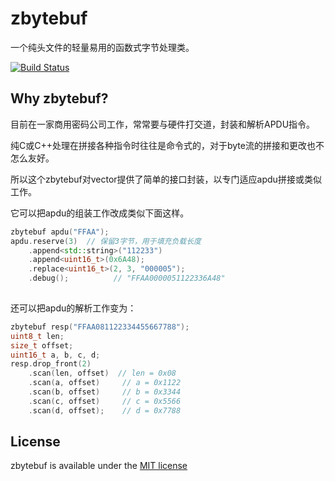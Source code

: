 # zbytebuf
一个纯头文件的轻量易用的函数式字节处理类。

[![Build Status](https://www.travis-ci.org/zhiou/zbytebuf.svg?branch=master)](https://www.travis-ci.org/zhiou/zbytebuf)

## Why zbytebuf?

目前在一家商用密码公司工作，常常要与硬件打交道，封装和解析APDU指令。

纯C或C++处理在拼接各种指令时往往是命令式的，对于byte流的拼接和更改也不怎么友好。

所以这个zbytebuf对vector提供了简单的接口封装，以专门适应apdu拼接或类似工作。

它可以把apdu的组装工作改成类似下面这样。

```c++
zbytebuf apdu("FFAA");
apdu.reserve(3)  // 保留3字节，用于填充负载长度
    .append<std::string>("112233")
    .append<uint16_t>(0x6A48);
    .replace<uint16_t>(2, 3, "000005");
    .debug();          // "FFAA0000051122336A48"
		
```

还可以把apdu的解析工作变为：

```c++
zbytebuf resp("FFAA081122334455667788");
uint8_t len;
size_t offset;
uint16_t a, b, c, d;
resp.drop_front(2)
    .scan(len, offset)  // len = 0x08
    .scan(a, offset)     // a = 0x1122
    .scan(b, offset)     // b = 0x3344
    .scan(c, offset)     // c = 0x5566
    .scan(d, offset);    // d = 0x7788
```

## License

zbytebuf is available under the [MIT license](https://www.mit-license.org)